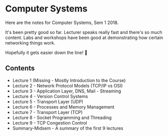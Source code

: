 Computer Systems
================
Here are the notes for Computer Systems, Sem 1 2018.

It's been pretty good so far. Lecturer speaks really fast and there's so much content.
Labs and workshops have been good at demonstrating how certain networking things work.

Hopefully it gets easier down the line! :muscle:

Contents
--------
- Lecture 1 (Missing - Mostly Introduction to the Course)
- Lecture 2 - Network Protocol Models (TCP/IP vs OSI)
- Lecture 3 - Application Layer, DNS, Mail - Streaming
- Lecture 4 - Version Control Systems
- Lecture 5 - Transport Layer (UDP)
- Lecture 6 - Processes and Memory Management
- Lecture 7 - Transport Layer (TCP)
- Lecture 8 - Socket Programming and Threading
- Lecture 9 - TCP Congestion Control
- Summary-Midsem - A summary of the first 9 lectures
